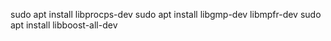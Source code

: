 sudo apt install libprocps-dev
sudo apt install libgmp-dev libmpfr-dev
sudo apt install libboost-all-dev
